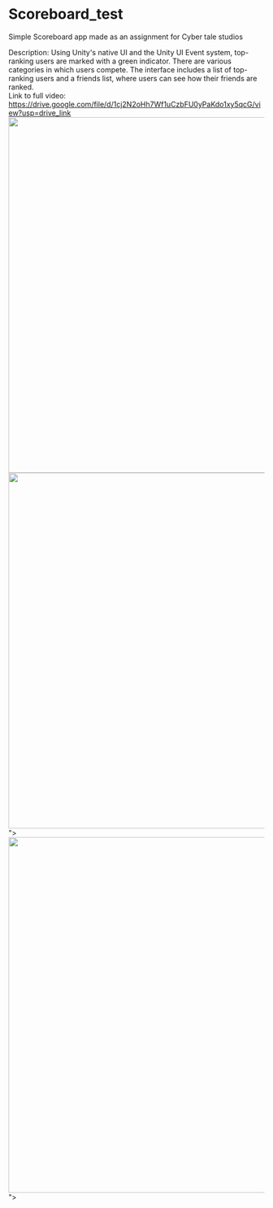# Scoreboard_test
Simple Scoreboard app made as an assignment for Cyber tale studios

Description: Using Unity's native UI and the Unity UI Event system, top-ranking users are marked with a green indicator. There are various categories in which users compete. The interface includes a list of top-ranking users and a friends list, where users can see how their friends are ranked.
<br>
Link to full video: https://drive.google.com/file/d/1cj2N2oHh7Wf1uCzbFU0yPaKdo1xy5qcG/view?usp=drive_link
<br>
<img src="https://github.com/user-attachments/assets/18a3b8eb-c5e3-4b7d-95cd-c35352ac02f8" width="700px">
<br>
<img src="https://github.com/user-attachments/assets/be98bd7c-8256-48df-930f-08c416c5cc39" width="700px">">
<br>
<img src="https://github.com/user-attachments/assets/cf0d5d9a-8a77-4714-9204-479fa86fe304" width="700px">">
<br>

